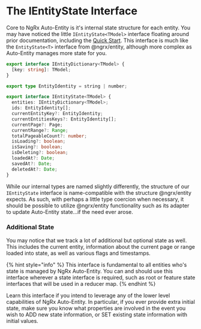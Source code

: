 # The IEntityState Interface

Core to NgRx Auto-Entity is it's internal state structure for each entity. You may have noticed the little `IEntityState<TModel>` interface floating around prior documentation, including the [Quick Start](../../../getting-started/from-scratch/). This interface is much like the `EntityState<T>` interface from @ngrx/entity, although more complex as Auto-Entity manages more state for you.

```typescript
export interface IEntityDictionary<TModel> {
  [key: string]: TModel;
}

export type EntityIdentity = string | number;

export interface IEntityState<TModel> {
  entities: IEntityDictionary<TModel>;
  ids: EntityIdentity[];
  currentEntityKey?: EntityIdentity;
  currentEntitiesKeys?: EntityIdentity[];
  currentPage?: Page;
  currentRange?: Range;
  totalPageableCount?: number;
  isLoading?: boolean;
  isSaving?: boolean;
  isDeleting?: boolean;
  loadedAt?: Date;
  savedAt?: Date;
  deletedAt?: Date;
}
```

While our internal types are named slightly differently, the structure of our `IEntityState` interface is name-compatible with the structure @ngrx/entity expects. As such, with perhaps a little type coercion when necessary, it should be possible to utilize @ngrx/entity functionality such as its adapter to update Auto-Entity state...if the need ever arose.

### Additional State

You may notice that we track a lot of additional but optional state as well. This includes the current entity, information about the current page or range loaded into state, as well as various flags and timestamps. 

{% hint style="info" %}
This interface is fundamental to all entities who's state is managed by NgRx Auto-Entity. You can and should use this interface wherever a state interface is required, such as root or feature state interfaces that will be used in a reducer map. 
{% endhint %}

Learn this interface if you intend to leverage any of the lower level capabilities of NgRx Auto-Entity. In particular, if you ever provide extra initial state, make sure you know what properties are involved in the event you wish to ADD new state information, or SET existing state information with initial values. 

